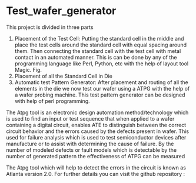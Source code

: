 # Test_wafer_generator
  This project is divided in three parts
1.	Placement of the Test Cell: Putting the standard cell in the middle and place the test cells around the standard cell with equal spacing around them. Then connecting the standard cell with the test cell with metal contact in an automated manner. This is can be done by any of the programming language like Perl, Python, etc with the help of layout tool Magic. Fig.
2.	 Placement of all the Standard Cell in Die
3.	Automatic test Pattern Generator: After placement and routing of all the  elements in the die we now test our wafer using a ATPG with the help of a wafer probing machine. This test pattern generator can be designed with help of perl programming.

The Atpg tool is an electronic design automation method/technology which is used to find an input or test sequence that when applied to a wafer containing a digital circuit, enables ATE to distinguish between the correct circuit behavior and the errors caused by the defects present in wafer. This used for failure analysis which is used to test semiconductor devices after manufacture or to assist with determining the cause of failure. By the number of modeled defects or fault models which is detectable by the number of generated pattern the effectiveness of ATPG can be measured 

The Atpg tool which will help to detect the errors in the circuit is known as Atlanta version 2.0. For further details you can visit the github repository :
